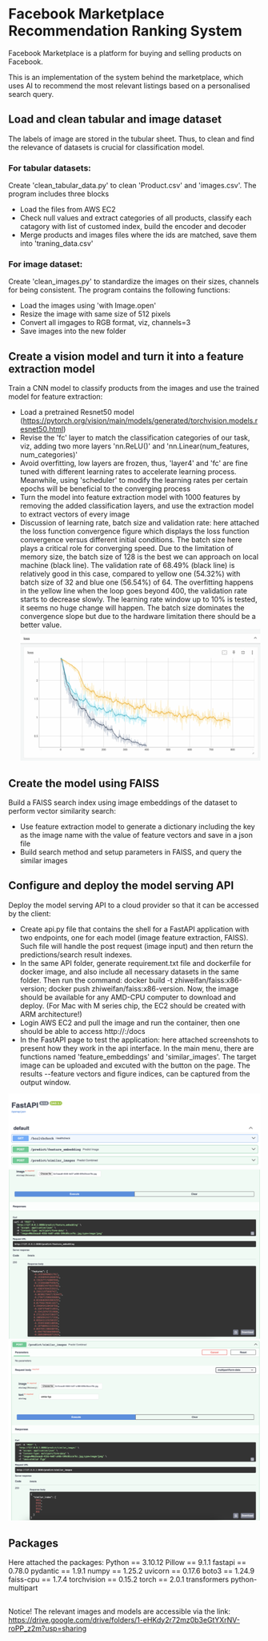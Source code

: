 # Facebook Marketplace Recommendation Ranking System
Facebook Marketplace is a platform for buying and selling products on Facebook.

This is an implementation of the system behind the marketplace, which uses AI to recommend the most relevant listings based on a personalised search query.

## Load and clean tabular and image dataset
The labels of image are stored in the tubular sheet. Thus, to clean and find the relevance of datasets is crucial for classification model.

### For tabular datasets: 
Create 'clean_tabular_data.py' to clean 'Product.csv' and 'images.csv'. The program includes three blocks
- Load the files from AWS EC2
- Check null values and extract categories of all products, classify each catagory with list of customed index, build the encoder and decoder
- Merge products and images files where the ids are matched, save them into 'traning_data.csv'

### For image dataset:
Create 'clean_images.py' to standardize the images on their sizes, channels for being consistent. The program contains the following functions:
- Load the images using 'with Image.open' 
- Resize the image with same size of 512 pixels
- Convert all imgages to RGB format, viz, channels=3
- Save images into the new folder

## Create a vision model and turn it into a feature extraction model
Train a CNN model to classify products from the images and use the trained model for feature extraction:
- Load a pretrained Resnet50 model (https://pytorch.org/vision/main/models/generated/torchvision.models.resnet50.html)
- Revise the 'fc' layer to match the classification categories of our task, viz, adding two more layers 'nn.ReLU()' and 'nn.Linear(num_features, num_categories)'
- Avoid overfitting, low layers are frozen, thus, 'layer4' and 'fc' are fine tuned with different learning rates to accelerate learning process. Meanwhile, using 'scheduler' to modify the learning rates per certain epochs will be beneficial to the converging process
- Turn the model into feature extraction model with 1000 features by removing the added classification layers, and use the extraction model to extract vectors of every image
- Discussion of learning rate, batch size and validation rate: here attached the loss function convergence figure which displays the loss function convergence versus different initial conditions. The batch size here plays a critical role for converging speed. Due to the limitation of memory size, the batch size of 128 is the best we can approach on local machine (black line). The validation rate of 68.49% (black line) is relatively good in this case, compared to yellow one (54.32%) with batch size of 32 and blue one (56.54%) of 64. The overfitting happens in the yellow line when the loop goes beyond 400, the validation rate starts to decrease slowly. The learning rate window up to 10% is tested, it seems no huge change will happen. The batch size dominates the convergence slope but due to the hardware limitation there should be a better value. 
![loss function converged from different initial conditions](./documents/loss_func_fig.png)


## Create the model using FAISS
Build a FAISS search index using image embeddings of the dataset to perform vector similarity search:
- Use feature extraction model to generate a dictionary including the key as the image name with the value of feature vectors and save in a json file
- Build search method and setup parameters in FAISS, and query the similar images

## Configure and deploy the model serving API
Deploy the model serving API to a cloud provider so that it can be accessed by the client:
- Create api.py file that contains the shell for a FastAPI application with two endpoints, one for each model (image feature extraction, FAISS). Such file will handle the post request (image input) and then return the predictions/search result indexes.
- In the same API folder, generate requirement.txt file and dockerfile for docker image, and also include all necessary datasets in the same folder. Then run the command: docker build -t zhiweifan/faiss:x86-version; docker push zhiweifan/faiss:x86-version. Now, the image should be available for any AMD-CPU computer to download and deploy. (For Mac with M series chip, the EC2 should be created with ARM architecture!)
- Login AWS EC2 and pull the image and run the container, then one should be able to access http://<EC2 IPv4 Public IP>:<Port>/docs
- In the FastAPI page to test the application: here attached screenshots to present how they work in the api interface. In the main menu, there are functions named 'feature_embeddings' and 'similar_images'. The target image can be uploaded and excuted with the button on the page. The results --feature vectors and figure indices, can be captured from the output window.


![FAISS_f1](./documents/api_interface.png)
![FAISS_f2](./documents/api_vector.png)
![FAISS_f3](./documents/api_faiss.png)





## Packages 
Here attached the packages:
Python == 3.10.12
Pillow == 9.1.1
fastapi == 0.78.0
pydantic == 1.9.1
numpy == 1.25.2
uvicorn == 0.17.6
boto3 == 1.24.9
faiss-cpu == 1.7.4
torchvision == 0.15.2
torch == 2.0.1
transformers
python-multipart

##
Notice! The relevant images and models are accessible via the link:
https://drive.google.com/drive/folders/1-eHKdy2r72mz0b3eGtYXrNV-roPP_z2m?usp=sharing





 

